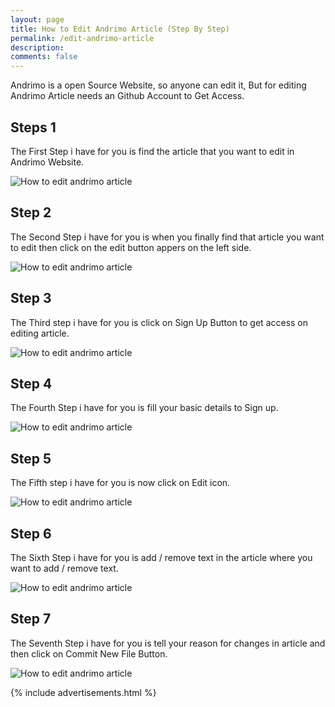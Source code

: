 ```yaml
---
layout: page
title: How to Edit Andrimo Article (Step By Step)
permalink: /edit-andrimo-article
description: 
comments: false
---  
```


<div class="row justify-content-between">
<div class="col-md-8 pr-5">    

<p> Andrimo is a open Source Website, so anyone can edit it, But for editing Andrimo Article needs an Github Account to Get Access. </p>

<h2> Steps 1 </h2>

<p> The First Step i have for you is find the article that you want to edit in Andrimo Website. </p>

<p class="mb-5"><img class="shadow-lg" src="{{site.baseurl}}/assets/images/edit-andrimo-article.png" alt="How to edit andrimo article" /></p>

<h2> Step 2 </h2>

<p> The Second Step i have for you is when you finally find that article you want to edit then click on the edit button appers on the left side. </p>

<p class="mb-5"><img class="shadow-lg" src="{{site.baseurl}}/assets/images/edit-andrimo-article1.png" alt="How to edit andrimo article" /></p>

<h2> Step 3 </h2>

<p> The Third step i have for you is click on Sign Up Button to get access on editing article. </p>

<p class="mb-5"><img class="shadow-lg" src="{{site.baseurl}}/assets/images/edit-andrimo-article2.png" alt="How to edit andrimo article" /></p>

<h2> Step 4 </h2>

<p> The Fourth Step i have for you is fill your basic details to Sign up. </p>

<p class="mb-5"><img class="shadow-lg" src="{{site.baseurl}}/assets/images/edit-andrimo-article3.png" alt="How to edit andrimo article" /></p>

<h2> Step 5 </h2>

<p> The Fifth step i have for you is now click on Edit icon. </p>

<p class="mb-5"><img class="shadow-lg" src="{{site.baseurl}}/assets/images/edit-andrimo-article4.png" alt="How to edit andrimo article" /></p>

<h2> Step 6 </h2>

<p> The Sixth Step i have for you is add / remove text in the article where you want to add / remove text. </p>

<p class="mb-5"><img class="shadow-lg" src="{{site.baseurl}}/assets/images/edit-andrimo-article5.png" alt="How to edit andrimo article" /></p>

<h2> Step 7 </h2>

<p> The Seventh Step i have for you is tell your reason for changes in article and then click on Commit New File Button. </p>

<p class="mb-5"><img class="shadow-lg" src="{{site.baseurl}}/assets/images/edit-andrimo-article6.png" alt="How to edit andrimo article" /></p>

</div>


<div class="col-md-4">
    
<div class="sticky-top sticky-top-80">
{% include advertisements.html %}
</div>
</div>
</div>


